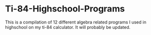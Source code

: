 # Ti-84-Highschool-Programs
This is a compilation of 12 different algebra related programs I used in highschool on my ti-84 calculator. It will probably be updated.
